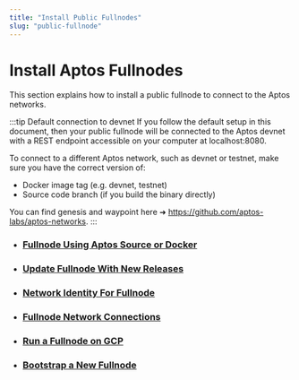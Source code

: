 ```yaml
---
title: "Install Public Fullnodes"
slug: "public-fullnode"
---
```


# Install Aptos Fullnodes

This section explains how to install a public fullnode to connect to the Aptos networks. 

:::tip Default connection to devnet
If you follow the default setup in this document, then your public fullnode will be connected to the Aptos devnet with a REST endpoint accessible on your computer at localhost:8080. 

To connect to a different Aptos network, such as devnet or testnet, make sure you have the correct version of:
- Docker image tag (e.g. devnet, testnet)
- Source code branch (if you build the binary directly) 

You can find genesis and waypoint here ➜ https://github.com/aptos-labs/aptos-networks.
:::


- ### [Fullnode Using Aptos Source or Docker](fullnode-source-code-or-docker.md)
- ### [Update Fullnode With New Releases](update-fullnode-with-new-releases.md)
- ### [Network Identity For Fullnode](network-identity-fullnode.md)
- ### [Fullnode Network Connections](fullnode-network-connections.md)
- ### [Run a Fullnode on GCP](run-a-fullnode-on-gcp.md)
- ### [Bootstrap a New Fullnode](bootstrap-fullnode.md)